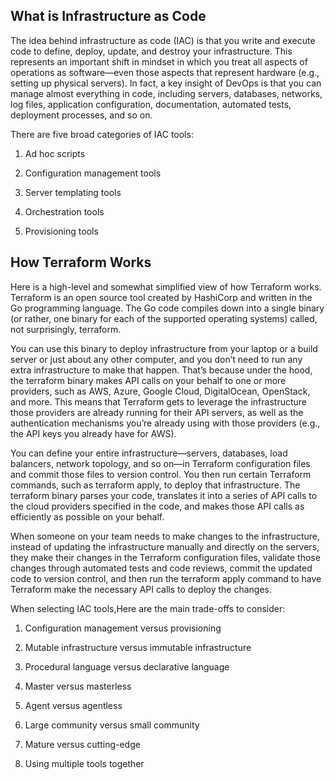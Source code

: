## What is Infrastructure as Code

The idea behind infrastructure as code (IAC) is that you write and execute code to define, deploy, update, and destroy your infrastructure. This represents an important shift in mindset in which you treat all aspects of operations as software—even those aspects that represent hardware (e.g., setting up physical servers). In fact, a key insight of DevOps is that you can manage almost everything in code, including servers, databases, networks, log files, application configuration, documentation, automated tests, deployment processes, and so on.


There are five broad categories of IAC tools:

1. Ad hoc scripts

2. Configuration management tools

3. Server templating tools

4. Orchestration tools

5. Provisioning tools

## How Terraform Works

Here is a high-level and somewhat simplified view of how Terraform works. Terraform is an open source tool created by HashiCorp and written in the Go programming language. The Go code compiles down into a single binary (or rather, one binary for each of the supported operating systems) called, not surprisingly, terraform.

You can use this binary to deploy infrastructure from your laptop or a build server or just about any other computer, and you don’t need to run any extra infrastructure to make that happen. That’s because under the hood, the terraform binary makes API calls on your behalf to one or more providers, such as AWS, Azure, Google Cloud, DigitalOcean, OpenStack, and more. This means that Terraform gets to leverage the infrastructure those providers are already running for their API servers, as well as the authentication mechanisms you’re already using with those providers (e.g., the API keys you already have for AWS).

You can define your entire infrastructure—servers, databases, load balancers, network topology, and so on—in Terraform configuration files and commit those files to version control. You then run certain Terraform commands, such as terraform apply, to deploy that infrastructure. The terraform binary parses your code, translates it into a series of API calls to the cloud providers specified in the code, and makes those API calls as efficiently as possible on your behalf.

When someone on your team needs to make changes to the infrastructure, instead of updating the infrastructure manually and directly on the servers, they make their changes in the Terraform configuration files, validate those changes through automated tests and code reviews, commit the updated code to version control, and then run the terraform apply command to have Terraform make the necessary API calls to deploy the changes.

When selecting IAC tools,Here are the main trade-offs to consider:

1. Configuration management versus provisioning

2. Mutable infrastructure versus immutable infrastructure

3. Procedural language versus declarative language

4. Master versus masterless

5. Agent versus agentless

6. Large community versus small community

7. Mature versus cutting-edge

8. Using multiple tools together

